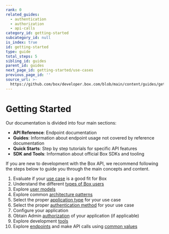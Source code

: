 ```yaml
---
rank: 0
related_guides:
  - authentication
  - authorization
  - api-calls
category_id: getting-started
subcategory_id: null
is_index: true
id: getting-started
type: guide
total_steps: 5
sibling_id: guides
parent_id: guides
next_page_id: getting-started/use-cases
previous_page_id: ''
source_url: >-
  https://github.com/box/developer.box.com/blob/main/content/guides/getting-started/index.md
---
```

# Getting Started

Our documentation is divided into four main sections:

- **API Reference**: Endpoint documentation
- **Guides**: Information about endpoint usage not covered by reference
documentation
- **Quick Starts**: Step by step tutorials for specific API features
- **SDK and Tools**: Information about official Box SDKs and tooling

If you are new to development with the Box API, we recommend following the steps
below to guide you through the main concepts and content.

1. Evaluate if your [use case][use-case] is a good fit for Box
2. Understand the different [types of Box users][users]
3. Explore [user models][user-model]
4. Explore common [architecture patterns][patterns]
5. Select the proper [application type][app-type] for your use case
6. Select the proper [authentication method][authentication] for your use case
7. Configure your application
8. Obtain Admin [authorization][authorize] of your application (if applicable)
9. Explore development [tools][tools]
10. Explore [endpoints][endpoints] and make API calls using [common values][cv]

[use-case]: g://getting-started/use-cases
[users]: g://getting-started/user-types
[patterns]: g://getting-started/architecture-patterns
[user-model]: g://getting-started/user-models
[app-type]: g://applications
[authentication]: g://authentication
[authorize]: g://authorization/custom-app-approval
[tools]: g://tooling
[endpoints]: https://developer.box.com/reference
[cv]: g://getting-started/locating-values